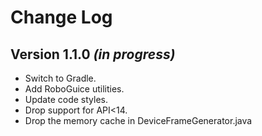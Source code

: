 Change Log
===============================================================================

Version 1.1.0 *(in progress)*
----------------------------

 * Switch to Gradle.
 * Add RoboGuice utilities.
 * Update code styles.
 * Drop support for API<14.
 * Drop the memory cache in DeviceFrameGenerator.java